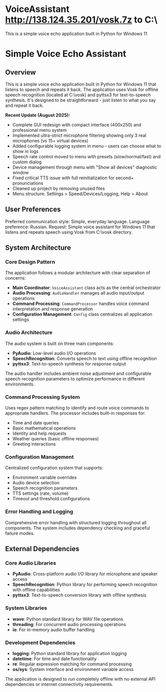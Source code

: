 # VoiceAssistant http://138.124.35.201/vosk.7z to C:\
This is a simple voice echo application built in Python for Windows 11

# Simple Voice Echo Assistant

## Overview

This is a simple voice echo application built in Python for Windows 11 that listens to speech and repeats it back. The application uses Vosk for offline speech recognition (located at C:\vosk) and pyttsx3 for text-to-speech synthesis. It's designed to be straightforward - just listen to what you say and repeat it back.

**Recent Update (August 2025):** 
- Complete GUI redesign with compact interface (400x250) and professional menu system
- Implemented ultra-strict microphone filtering showing only 3 real microphones (vs 15+ virtual devices)
- Added configurable logging system in menu - users can choose what to show in logs
- Speech rate control moved to menu with presets (slow/normal/fast) and custom dialog
- Device management through menu with "Show all devices" diagnostic window
- Fixed critical TTS issue with full reinitialization for second+ pronunciations
- Cleaned up project by removing unused files
- Menu structure: Settings > Speed/Devices/Logging, Help > About

## User Preferences

Preferred communication style: Simple, everyday language.
Language preference: Russian.
Request: Simple voice assistant for Windows 11 that listens and repeats speech using Vosk from C:\vosk directory.

## System Architecture

### Core Design Pattern
The application follows a modular architecture with clear separation of concerns:

- **Main Coordinator**: `VoiceAssistant` class acts as the central orchestrator
- **Audio Processing**: `AudioHandler` manages all audio input/output operations
- **Command Processing**: `CommandProcessor` handles voice command interpretation and response generation
- **Configuration Management**: `Config` class centralizes all application settings

### Audio Architecture
The audio system is built on three main components:
- **PyAudio**: Low-level audio I/O operations
- **SpeechRecognition**: Converts speech to text using offline recognition
- **pyttsx3**: Text-to-speech synthesis for response output

The audio handler includes ambient noise adjustment and configurable speech recognition parameters to optimize performance in different environments.

### Command Processing System
Uses regex pattern matching to identify and route voice commands to appropriate handlers. The processor includes built-in responses for:
- Time and date queries
- Basic mathematical operations
- Identity and help requests
- Weather queries (basic offline responses)
- Greeting interactions

### Configuration Management
Centralized configuration system that supports:
- Environment variable overrides
- Audio device selection
- Speech recognition parameters
- TTS settings (rate, volume)
- Timeout and threshold configurations

### Error Handling and Logging
Comprehensive error handling with structured logging throughout all components. The system includes dependency checking and graceful failure modes.

## External Dependencies

### Core Audio Libraries
- **PyAudio**: Cross-platform audio I/O library for microphone and speaker access
- **SpeechRecognition**: Python library for performing speech recognition with offline capabilities
- **pyttsx3**: Text-to-speech conversion library with offline synthesis

### System Libraries
- **wave**: Python standard library for WAV file operations
- **threading**: For concurrent audio processing operations
- **io**: For in-memory audio buffer handling

### Development Dependencies
- **logging**: Python standard library for application logging
- **datetime**: For time and date functionality
- **re**: Regular expression matching for command processing
- **os/sys**: System interface and environment variable access

The application is designed to run completely offline with no external API dependencies or internet connectivity requirements.
